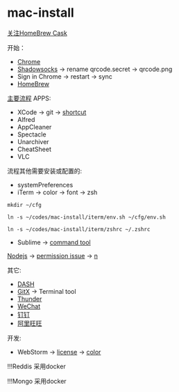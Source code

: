 # mac-install 


[关注HomeBrew Cask](http://caskroom.io/)

开始：
* [Chrome](https://www.baidu.com/s?wd=chrome) 
* [Shadowsocks](https://github.com/stevennuo/shadowsocks) -> rename qrcode.secret -> qrcode.png
* Sign in Chrome -> restart -> sync
* [HomeBrew](brew.sh)

[主要流程](https://github.com/sb2nov/mac-setup)
APPS:
* XCode -> git -> [shortcut](https://github.com/robbyrussell/oh-my-zsh/wiki/Plugin:git)
* Alfred
* AppCleaner
* Spectacle
* Unarchiver
* CheatSheet
* VLC

流程其他需要安装或配置的:
* systemPreferences
* iTerm -> color -> font -> zsh

``` mkdir ~/cfg ```

``` ln -s ~/codes/mac-install/iterm/env.sh ~/cfg/env.sh ```

``` ln -s ~/codes/mac-install/iterm/zshrc ~/.zshrc ```

* Sublime -> [command tool](https://gist.github.com/olivierlacan/1195304)

[Nodejs](https://nodejs.org/en/) -> [permission issue](https://docs.npmjs.com/getting-started/fixing-npm-permissions) -> [n](https://github.com/tj/n)

其它:
* [DASH](https://itunes.apple.com/us/app/dash/id449589707?ls=1&mt=12)
* [GitX](http://gitx.frim.nl/) -> Terminal tool
* [Thunder](http://mac.xunlei.com/)
* [WeChat](http://weixin.qq.com/cgi-bin/readtemplate?t=mac)
* [钉钉](http://www.dingtalk.com/#a1)
* [阿里旺旺](http://labs.etao.com/aliwangwang)

开发:
* WebStorm -> [license](https://s.taobao.com/search?q=webstorm) -> [color](https://github.com/jkaving/intellij-colors-solarized)


!!!Reddis 采用docker

!!!Mongo 采用docker

